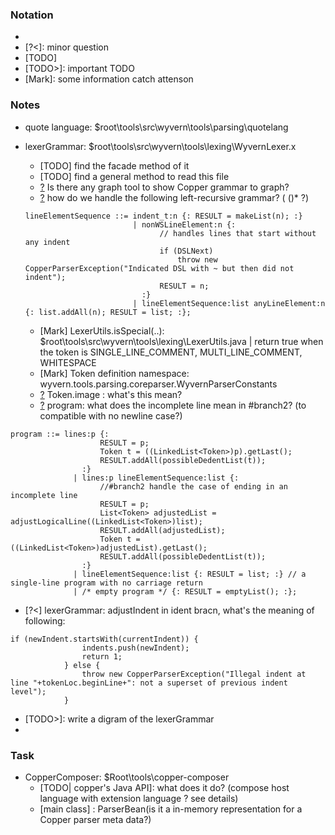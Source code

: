 ### Notation
* [?]: question
* [?<]: minor question
* [TODO]
* [TODO>]: important TODO
* [Mark]: some information catch attenson


### Notes
* quote language: $root\tools\src\wyvern\tools\parsing\quotelang



* lexerGrammar: $root\tools\src\wyvern\tools\lexing\WyvernLexer.x
  * [TODO] find the facade method of it
  * [TODO] find a general method to read this file
  * [?] Is there any graph tool to show Copper grammar to graph?
  * [?] how do we handle the following left-recursive grammar? (<start> (<next>)* ?)
  ```
  lineElementSequence ::= indent_t:n {: RESULT = makeList(n); :}
	                      | nonWSLineElement:n {:
	                            // handles lines that start without any indent
								if (DSLNext)
									throw new CopperParserException("Indicated DSL with ~ but then did not indent");
	                      		RESULT = n;
	                        :}
	                      | lineElementSequence:list anyLineElement:n {: list.addAll(n); RESULT = list; :};
  ```
  * [Mark] LexerUtils.isSpecial(..): $root\tools\src\wyvern\tools\lexing\LexerUtils.java  | return true when the token is SINGLE_LINE_COMMENT, MULTI_LINE_COMMENT, WHITESPACE
  * [Mark] Token definition namespace: wyvern.tools.parsing.coreparser.WyvernParserConstants
  * [?] Token.image : what's this mean?
  * [?] program: what does the incomplete line mean in #branch2? (to compatible with no newline case?)
```
program ::= lines:p {:
	             	RESULT = p;
	             	Token t = ((LinkedList<Token>)p).getLast();
	             	RESULT.addAll(possibleDedentList(t));
	           	:}
	          | lines:p lineElementSequence:list {:
	          		//#branch2 handle the case of ending in an incomplete line
	          		RESULT = p;
	          		List<Token> adjustedList = adjustLogicalLine((LinkedList<Token>)list);
	          		RESULT.addAll(adjustedList);
	             	Token t = ((LinkedList<Token>)adjustedList).getLast();
	          		RESULT.addAll(possibleDedentList(t));
	          	:}
	          | lineElementSequence:list {: RESULT = list; :} // a single-line program with no carriage return
	          | /* empty program */ {: RESULT = emptyList(); :};
```
  * [?<] lexerGrammar: adjustIndent in ident bracn, what's the meaning of following:
```
if (newIndent.startsWith(currentIndent)) {
				indents.push(newIndent);
				return 1;
			} else {
				throw new CopperParserException("Illegal indent at line "+tokenLoc.beginLine+": not a superset of previous indent level");
			}
```
  * [TODO>]: write a digram of the lexerGrammar
  * 
  
### Task
* CopperComposer: $Root\tools\copper-composer
  * [TODO| copper's Java API]: what does it do? (compose host language with extension language ? see details)
  * [main class] : ParserBean(is it a in-memory representation for a Copper parser meta data?)

